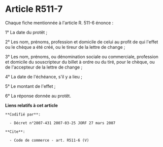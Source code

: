 # Article R511-7

Chaque fiche mentionnée à l'article R. 511-6 énonce : 

1° La date du protêt ; 

2° Les nom, prénoms, profession et domicile de celui au profit de qui l'effet ou le chèque a été créé, ou le tireur de la
lettre de change ; 

3° Les nom, prénoms, ou dénomination sociale ou commerciale, profession et domicile du souscripteur du billet à ordre ou du
tiré, pour le chèque, ou de l'accepteur de la lettre de change ; 

4° La date de l'échéance, s'il y a lieu ; 

5° Le montant de l'effet ; 

6° La réponse donnée au protêt.

**Liens relatifs à cet article**

	**Codifié par**:

	  - Décret n°2007-431 2007-03-25 JORF 27 mars 2007

	**Cite**:

	  - Code de commerce - art. R511-6 (V)
